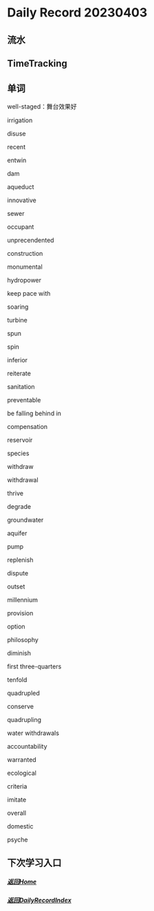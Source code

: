 
Daily Record 20230403
=====================

## 流水



## TimeTracking



## 单词

well-staged：舞台效果好

irrigation

disuse

recent

entwin

dam

aqueduct

innovative

sewer

occupant

unprecendented

construction

monumental

hydropower

keep pace with

soaring

turbine

spun

spin

inferior

reiterate

sanitation

preventable

be falling behind in

compensation

reservoir

species

withdraw

withdrawal

thrive

degrade

groundwater

aquifer

pump

replenish

dispute

outset

millennium

provision

option

philosophy

diminish

first three-quarters

tenfold

quadrupled

conserve

quadrupling

water withdrawals

accountability

warranted

ecological

criteria

imitate

overall

domestic

psyche



## 下次学习入口



##### [返回Home](../../../README.md)



##### [返回DailyRecordIndex](../index.md)



